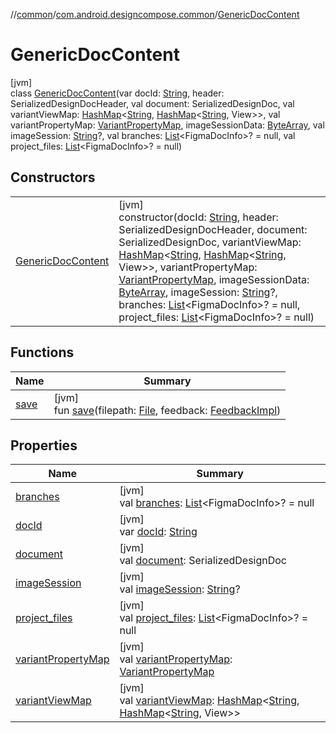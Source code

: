 //[common](../../../index.md)/[com.android.designcompose.common](../index.md)/[GenericDocContent](index.md)

# GenericDocContent

[jvm]\
class [GenericDocContent](index.md)(var docId: [String](https://kotlinlang.org/api/latest/jvm/stdlib/kotlin/-string/index.html), header: SerializedDesignDocHeader, val document: SerializedDesignDoc, val variantViewMap: [HashMap](https://kotlinlang.org/api/latest/jvm/stdlib/kotlin.collections/-hash-map/index.html)&lt;[String](https://kotlinlang.org/api/latest/jvm/stdlib/kotlin/-string/index.html), [HashMap](https://kotlinlang.org/api/latest/jvm/stdlib/kotlin.collections/-hash-map/index.html)&lt;[String](https://kotlinlang.org/api/latest/jvm/stdlib/kotlin/-string/index.html), View&gt;&gt;, val variantPropertyMap: [VariantPropertyMap](../-variant-property-map/index.md), imageSessionData: [ByteArray](https://kotlinlang.org/api/latest/jvm/stdlib/kotlin/-byte-array/index.html), val imageSession: [String](https://kotlinlang.org/api/latest/jvm/stdlib/kotlin/-string/index.html)?, val branches: [List](https://kotlinlang.org/api/latest/jvm/stdlib/kotlin.collections/-list/index.html)&lt;FigmaDocInfo&gt;? = null, val project_files: [List](https://kotlinlang.org/api/latest/jvm/stdlib/kotlin.collections/-list/index.html)&lt;FigmaDocInfo&gt;? = null)

## Constructors

| | |
|---|---|
| [GenericDocContent](-generic-doc-content.md) | [jvm]<br>constructor(docId: [String](https://kotlinlang.org/api/latest/jvm/stdlib/kotlin/-string/index.html), header: SerializedDesignDocHeader, document: SerializedDesignDoc, variantViewMap: [HashMap](https://kotlinlang.org/api/latest/jvm/stdlib/kotlin.collections/-hash-map/index.html)&lt;[String](https://kotlinlang.org/api/latest/jvm/stdlib/kotlin/-string/index.html), [HashMap](https://kotlinlang.org/api/latest/jvm/stdlib/kotlin.collections/-hash-map/index.html)&lt;[String](https://kotlinlang.org/api/latest/jvm/stdlib/kotlin/-string/index.html), View&gt;&gt;, variantPropertyMap: [VariantPropertyMap](../-variant-property-map/index.md), imageSessionData: [ByteArray](https://kotlinlang.org/api/latest/jvm/stdlib/kotlin/-byte-array/index.html), imageSession: [String](https://kotlinlang.org/api/latest/jvm/stdlib/kotlin/-string/index.html)?, branches: [List](https://kotlinlang.org/api/latest/jvm/stdlib/kotlin.collections/-list/index.html)&lt;FigmaDocInfo&gt;? = null, project_files: [List](https://kotlinlang.org/api/latest/jvm/stdlib/kotlin.collections/-list/index.html)&lt;FigmaDocInfo&gt;? = null) |

## Functions

| Name | Summary |
|---|---|
| [save](save.md) | [jvm]<br>fun [save](save.md)(filepath: [File](https://docs.oracle.com/javase/8/docs/api/java/io/File.html), feedback: [FeedbackImpl](../-feedback-impl/index.md)) |

## Properties

| Name | Summary |
|---|---|
| [branches](branches.md) | [jvm]<br>val [branches](branches.md): [List](https://kotlinlang.org/api/latest/jvm/stdlib/kotlin.collections/-list/index.html)&lt;FigmaDocInfo&gt;? = null |
| [docId](doc-id.md) | [jvm]<br>var [docId](doc-id.md): [String](https://kotlinlang.org/api/latest/jvm/stdlib/kotlin/-string/index.html) |
| [document](document.md) | [jvm]<br>val [document](document.md): SerializedDesignDoc |
| [imageSession](image-session.md) | [jvm]<br>val [imageSession](image-session.md): [String](https://kotlinlang.org/api/latest/jvm/stdlib/kotlin/-string/index.html)? |
| [project_files](project_files.md) | [jvm]<br>val [project_files](project_files.md): [List](https://kotlinlang.org/api/latest/jvm/stdlib/kotlin.collections/-list/index.html)&lt;FigmaDocInfo&gt;? = null |
| [variantPropertyMap](variant-property-map.md) | [jvm]<br>val [variantPropertyMap](variant-property-map.md): [VariantPropertyMap](../-variant-property-map/index.md) |
| [variantViewMap](variant-view-map.md) | [jvm]<br>val [variantViewMap](variant-view-map.md): [HashMap](https://kotlinlang.org/api/latest/jvm/stdlib/kotlin.collections/-hash-map/index.html)&lt;[String](https://kotlinlang.org/api/latest/jvm/stdlib/kotlin/-string/index.html), [HashMap](https://kotlinlang.org/api/latest/jvm/stdlib/kotlin.collections/-hash-map/index.html)&lt;[String](https://kotlinlang.org/api/latest/jvm/stdlib/kotlin/-string/index.html), View&gt;&gt; |

